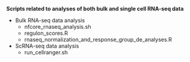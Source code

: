**Scripts related to analyses of both bulk and single cell RNA-seq data**

- Bulk RNA-seq data analysis
  - nfcore_rnaseq_analysis.sh
  - regulon_scores.R
  - rnaseq_normalization_and_response_group_de_analyses.R
- ScRNA-seq data analysis
  - run_cellranger.sh
